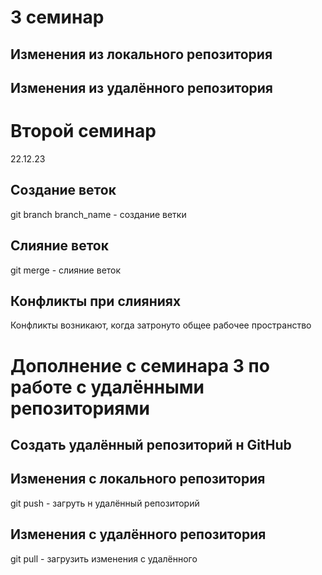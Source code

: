 # 3 семинар 

## Изменения из локального репозитория
## Изменения из удалённого репозитория
# Второй семинар
22.12.23
## Создание веток 
git branch branch_name - создание ветки
## Слияние веток
git merge - слияние веток 
## Конфликты при слияниях
Конфликты возникают, когда затронуто общее рабочее пространство
 # Дополнение с семинара 3 по работе с удалёнными репозиториями
 ## Создать удалённый репозиторий н GitHub
 ## Изменения с локального репозитория 
 git push - загруть н удалённый репозиторий
  ## Изменения с удалённого репозитория 
 git pull - загрузить изменения с удалённого